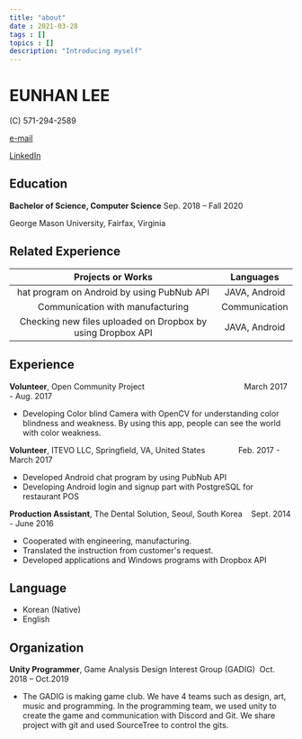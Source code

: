 ```yaml
---
title: "about"
date : 2021-03-28
tags : []
topics : []
description: "Introducing myself"
---
```


# **EUNHAN LEE**

(C) 571-294-2589

[e-mail](mailto:eunhanlee58@gmail.com)

[LinkedIn](https://www.linkedin.com/in/eh4925/)

## **Education**

**Bachelor of Science, Computer Science**
  Sep. 2018 – Fall 2020

George Mason University, Fairfax, Virginia

## **Related Experience**

|Projects or Works|Languages|
|:------:|:---:|
|hat program on Android by using PubNub API|JAVA, Android|
|Communication with manufacturing|Communication|
|Checking new files uploaded on Dropbox by using Dropbox API|JAVA, Android|

## **Experience**

**Volunteer**, Open Community Project                                             March 2017 - Aug. 2017

- Developing Color blind Camera with OpenCV for understanding color blindness and weakness. By using this app, people can see the world with color weakness.

**Volunteer**, ITEVO LLC, Springfield, VA, United States               Feb. 2017 - March 2017

- Developed Android chat program by using PubNub API
- Developing Android login and signup part with PostgreSQL for restaurant POS

**Production Assistant**, The Dental Solution, Seoul, South Korea    Sept. 2014 - June 2016

- Cooperated with engineering, manufacturing.
- Translated the instruction from customer's request.
- Developed applications and Windows programs with Dropbox API

## **Language**

- Korean (Native)
- English

## **Organization**

**Unity Programmer**, Game Analysis Design Interest Group (GADIG)  Oct. 2018 – Oct.2019

- The GADIG is making game club. We have 4 teams such as design, art, music and programming. In the programming team, we used unity to create the game and communication with Discord and Git. We share project with git and used SourceTree to control the gits.
